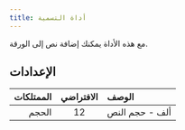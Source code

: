 ```yaml
---
title: أداة التسمية
---
```


مع هذه الأداة يمكنك إضافة نص إلى الورقة.

## الإعدادات

| الممتلكات | الافتراضي | الوصف          |
| --------: | :-------: | :------------- |
|     الحجم |     12    | ألف - حجم النص |
